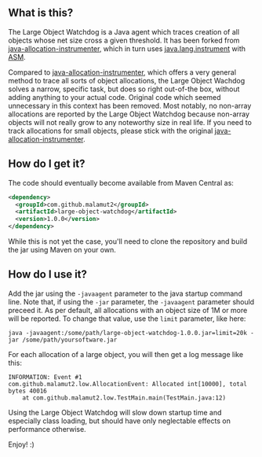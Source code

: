 
## What is this?

The Large Object Watchdog is a Java agent which traces creation of all objects whose net size
cross a given threshold. It has been forked from [java-allocation-instrumenter], which in turn
uses [java.lang.instrument] with [ASM].

Compared to [java-allocation-instrumenter], which offers a very general method to trace all sorts
of object allocations, the Large Object Wachdog solves a narrow, specific task, but does so
right out-of-the box, without adding anything to your actual code. Original code which seemed
unnecessary in this context has been removed. Most notably, no non-array allocations are reported
by the Large Object Watchdog because non-array objects will not really grow to any noteworthy size
in real life. If you need to track allocations for small objects, please stick with the original
[java-allocation-instrumenter].

## How do I get it?

The code should eventually become available from Maven Central as:

```xml
<dependency>
  <groupId>com.github.malamut2</groupId>
  <artifactId>large-object-watchdog</artifactId>
  <version>1.0.0</version>
</dependency>
```

While this is not yet the case, you'll need to clone the repository and build the jar using Maven
on your own.

## How do I use it?

Add the jar using the `-javaagent` parameter to the java startup command line. Note that, if using
the `-jar` parameter, the `-javaagent` parameter should preceed it. As per default, all allocations
with an object size of 1M or more will be reported. To change that value, use the `limit` parameter,
like here: 

```
java -javaagent:/some/path/large-object-watchdog-1.0.0.jar=limit=20k -jar /some/path/yoursoftware.jar 
```

For each allocation of a large object, you will then get a log message like this:

```
INFORMATION: Event #1
com.github.malamut2.low.AllocationEvent: Allocated int[10000], total bytes 40016
	at com.github.malamut2.low.TestMain.main(TestMain.java:12)
```

Using the Large Object Watchdog will slow down startup time and especially class loading, but should
have only neglectable effects on performance otherwise.

Enjoy! :)

[java.lang.instrument]: http://java.sun.com/javase/6/docs/api/java/lang/instrument/package-summary.html
[ASM]: http://asm.ow2.org/
[java-allocation-instrumenter]: https://github.com/google/allocation-instrumenter
